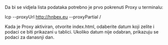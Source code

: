 Da bi se vidjela lista podataka potrebno je prvo pokrenuti Proxy u terminalu: 

lcp --proxyUrl http://hnbex.eu --proxyPartial /

Kada je Proxy aktiviran, otvorite index.html, odaberite datum koji zelite i podaci ce biti prikazani u tablici. Ukoliko datum nije odabran, prikazuju se podaci za danasnji dan.
